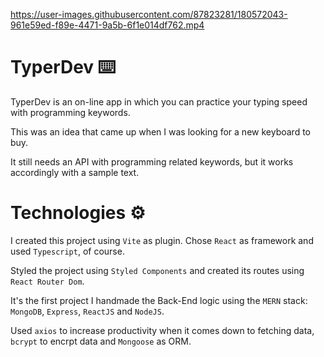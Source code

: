 https://user-images.githubusercontent.com/87823281/180572043-961e59ed-f89e-4471-9a5b-6f1e014df762.mp4

# TyperDev ⌨️

TyperDev is an on-line app in which you can practice your typing speed with programming keywords.

This was an idea that came up when I was looking for a new keyboard to buy.

It still needs an API with programming related keywords, but it works accordingly with a sample text.

# Technologies ⚙️

I created this project using `Vite` as plugin. Chose `React` as framework and used `Typescript`, of course.

Styled the project using `Styled Components` and created its routes using `React Router Dom`.

It's the first project I handmade the Back-End logic using the `MERN` stack: `MongoDB`, `Express`, `ReactJS` and `NodeJS`.

Used `axios` to increase productivity when it comes down to fetching data, `bcrypt` to encrpt data and `Mongoose` as ORM.
